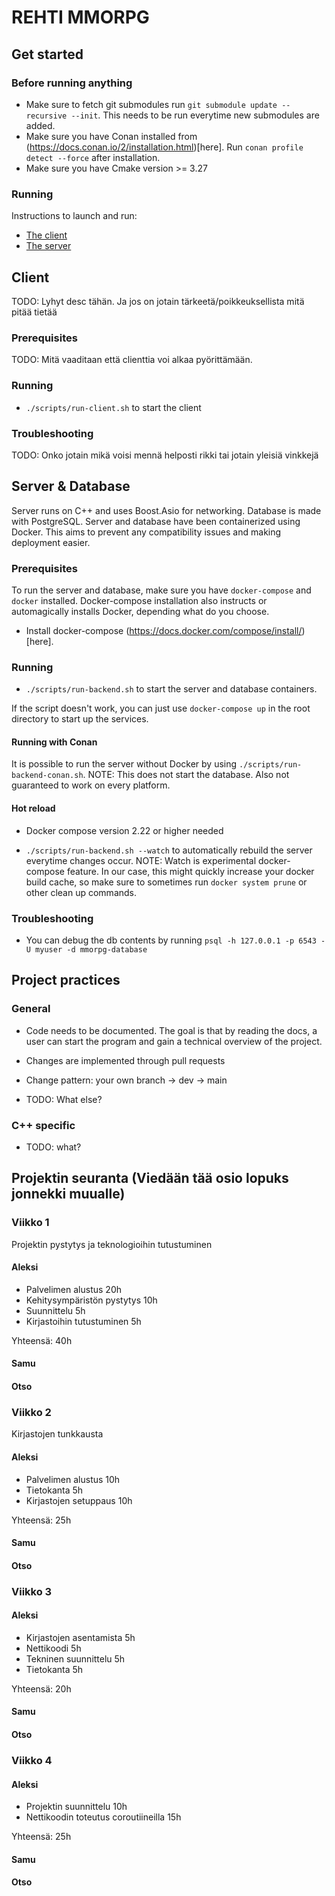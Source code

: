 # REHTI MMORPG

## Get started

### Before running anything

- Make sure to fetch git submodules run `git submodule update --recursive --init`. This needs to be run everytime new submodules are added.
- Make sure you have Conan installed from (https://docs.conan.io/2/installation.html)[here]. Run `conan profile detect --force` after installation.
- Make sure you have Cmake version >= 3.27

### Running

Instructions to launch and run:

- [The client](#client-pre)
- [The server](#server-pre)

## Client

TODO: Lyhyt desc tähän. Ja jos on jotain tärkeetä/poikkeuksellista mitä pitää tietää

### <a name="client-pre"></a>Prerequisites

TODO: Mitä vaaditaan että clienttia voi alkaa pyörittämään.

### Running

- `./scripts/run-client.sh` to start the client

### Troubleshooting

TODO: Onko jotain mikä voisi mennä helposti rikki tai jotain yleisiä vinkkejä

## Server & Database

Server runs on C++ and uses Boost.Asio for networking. Database is made with PostgreSQL. Server and database have been containerized using Docker. This aims to prevent any compatibility issues and making deployment easier.

### <a name="server-pre"></a>Prerequisites

To run the server and database, make sure you have `docker-compose` and `docker` installed. Docker-compose installation also instructs or automagically installs Docker, depending what do you choose.

- Install docker-compose (https://docs.docker.com/compose/install/)[here].

### Running

- `./scripts/run-backend.sh` to start the server and database containers.

If the script doesn't work, you can just use `docker-compose up` in the root directory to start up the services.

#### Running with Conan

It is possible to run the server without Docker by using `./scripts/run-backend-conan.sh`. NOTE: This does not start the database. Also not guaranteed to work on every platform.

#### Hot reload

- Docker compose version 2.22 or higher needed

- `./scripts/run-backend.sh --watch` to automatically rebuild the server everytime changes occur. NOTE: Watch is experimental docker-compose feature. In our case, this might quickly increase your docker build cache, so make sure to sometimes run `docker system prune` or other clean up commands.

### Troubleshooting

- You can debug the db contents by running `psql -h 127.0.0.1 -p 6543 -U myuser -d mmorpg-database`

## Project practices

### General

- Code needs to be documented. The goal is that by reading the docs, a user can start the program and gain a technical overview of the project.

- Changes are implemented through pull requests

- Change pattern: your own branch -> dev -> main

- TODO: What else?

### C++ specific

- TODO: what?

## Projektin seuranta (Viedään tää osio lopuks jonnekki muualle)

### Viikko 1

Projektin pystytys ja teknologioihin tutustuminen

#### Aleksi

- Palvelimen alustus 20h
- Kehitysympäristön pystytys 10h
- Suunnittelu 5h
- Kirjastoihin tutustuminen 5h

Yhteensä: 40h

#### Samu

#### Otso

### Viikko 2

Kirjastojen tunkkausta

#### Aleksi

- Palvelimen alustus 10h
- Tietokanta 5h
- Kirjastojen setuppaus 10h

Yhteensä: 25h

#### Samu

#### Otso

### Viikko 3

#### Aleksi

- Kirjastojen asentamista 5h
- Nettikoodi 5h
- Tekninen suunnittelu 5h
- Tietokanta 5h

Yhteensä: 20h

#### Samu

#### Otso

### Viikko 4

#### Aleksi

- Projektin suunnittelu 10h
- Nettikoodin toteutus coroutiineilla 15h

Yhteensä: 25h

#### Samu

#### Otso
